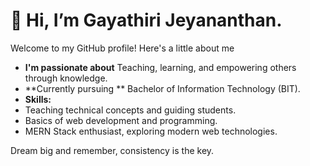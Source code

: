 # 👋 Hi, I’m Gayathiri Jeyananthan.

Welcome to my GitHub profile! Here's a little about me

-  **I'm passionate about** Teaching, learning, and empowering others through knowledge.  
-  **Currently pursuing ** Bachelor of Information Technology (BIT).  
-  **Skills:**  
  - Teaching technical concepts and guiding students.  
  - Basics of web development and programming.  
  - MERN Stack enthusiast, exploring modern web technologies.
 
Dream big and remember, consistency is the key.
<!---
gayathirijeyananthan/gayathirijeyananthan is a ✨ special ✨ repository because its `README.md` (this file) appears on your GitHub profile.
You can click the Preview link to take a look at your changes.
--->
